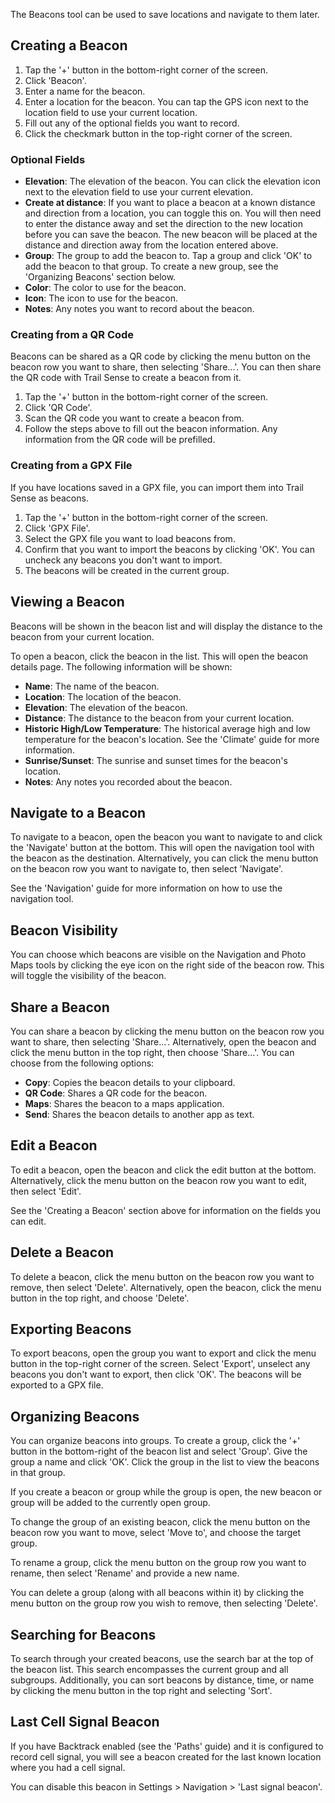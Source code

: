 The Beacons tool can be used to save locations and navigate to them later.

## Creating a Beacon
1. Tap the '+' button in the bottom-right corner of the screen.
2. Click 'Beacon'.
3. Enter a name for the beacon.
4. Enter a location for the beacon. You can tap the GPS icon next to the location field to use your current location.
5. Fill out any of the optional fields you want to record.
6. Click the checkmark button in the top-right corner of the screen.

### Optional Fields
- **Elevation**: The elevation of the beacon. You can click the elevation icon next to the elevation field to use your current elevation.
- **Create at distance**: If you want to place a beacon at a known distance and direction from a location, you can toggle this on. You will then need to enter the distance away and set the direction to the new location before you can save the beacon. The new beacon will be placed at the distance and direction away from the location entered above.
- **Group**: The group to add the beacon to. Tap a group and click 'OK' to add the beacon to that group. To create a new group, see the 'Organizing Beacons' section below.
- **Color**: The color to use for the beacon.
- **Icon**: The icon to use for the beacon.
- **Notes**: Any notes you want to record about the beacon.

### Creating from a QR Code
Beacons can be shared as a QR code by clicking the menu button on the beacon row you want to share, then selecting 'Share...'. You can then share the QR code with Trail Sense to create a beacon from it.

1. Tap the '+' button in the bottom-right corner of the screen.
2. Click 'QR Code'.
3. Scan the QR code you want to create a beacon from.
4. Follow the steps above to fill out the beacon information. Any information from the QR code will be prefilled.

### Creating from a GPX File
If you have locations saved in a GPX file, you can import them into Trail Sense as beacons.

1. Tap the '+' button in the bottom-right corner of the screen.
2. Click 'GPX File'.
3. Select the GPX file you want to load beacons from.
4. Confirm that you want to import the beacons by clicking 'OK'. You can uncheck any beacons you don't want to import.
5. The beacons will be created in the current group.

## Viewing a Beacon
Beacons will be shown in the beacon list and will display the distance to the beacon from your current location.

To open a beacon, click the beacon in the list. This will open the beacon details page. The following information will be shown:
- **Name**: The name of the beacon.
- **Location**: The location of the beacon.
- **Elevation**: The elevation of the beacon.
- **Distance**: The distance to the beacon from your current location.
- **Historic High/Low Temperature**: The historical average high and low temperature for the beacon's location. See the 'Climate' guide for more information.
- **Sunrise/Sunset**: The sunrise and sunset times for the beacon's location.
- **Notes**: Any notes you recorded about the beacon.

## Navigate to a Beacon
To navigate to a beacon, open the beacon you want to navigate to and click the 'Navigate' button at the bottom. This will open the navigation tool with the beacon as the destination. Alternatively, you can click the menu button on the beacon row you want to navigate to, then select 'Navigate'.

See the 'Navigation' guide for more information on how to use the navigation tool.

## Beacon Visibility
You can choose which beacons are visible on the Navigation and Photo Maps tools by clicking the eye icon on the right side of the beacon row. This will toggle the visibility of the beacon.

## Share a Beacon
You can share a beacon by clicking the menu button on the beacon row you want to share, then selecting 'Share...'. Alternatively, open the beacon and click the menu button in the top right, then choose 'Share...'. You can choose from the following options:

- **Copy**: Copies the beacon details to your clipboard.
- **QR Code**: Shares a QR code for the beacon.
- **Maps**: Shares the beacon to a maps application.
- **Send**: Shares the beacon details to another app as text.

## Edit a Beacon
To edit a beacon, open the beacon and click the edit button at the bottom. Alternatively, click the menu button on the beacon row you want to edit, then select 'Edit'.

See the 'Creating a Beacon' section above for information on the fields you can edit.

## Delete a Beacon
To delete a beacon, click the menu button on the beacon row you want to remove, then select 'Delete'. Alternatively, open the beacon, click the menu button in the top right, and choose 'Delete'.

## Exporting Beacons
To export beacons, open the group you want to export and click the menu button in the top-right corner of the screen. Select 'Export', unselect any beacons you don't want to export, then click 'OK'. The beacons will be exported to a GPX file.

## Organizing Beacons
You can organize beacons into groups. To create a group, click the '+' button in the bottom-right of the beacon list and select 'Group'. Give the group a name and click 'OK'. Click the group in the list to view the beacons in that group.

If you create a beacon or group while the group is open, the new beacon or group will be added to the currently open group.

To change the group of an existing beacon, click the menu button on the beacon row you want to move, select 'Move to', and choose the target group.

To rename a group, click the menu button on the group row you want to rename, then select 'Rename' and provide a new name.

You can delete a group (along with all beacons within it) by clicking the menu button on the group row you wish to remove, then selecting 'Delete'.

## Searching for Beacons
To search through your created beacons, use the search bar at the top of the beacon list. This search encompasses the current group and all subgroups. Additionally, you can sort beacons by distance, time, or name by clicking the menu button in the top right and selecting 'Sort'.

## Last Cell Signal Beacon
If you have Backtrack enabled (see the 'Paths' guide) and it is configured to record cell signal, you will see a beacon created for the last known location where you had a cell signal.

You can disable this beacon in Settings > Navigation > 'Last signal beacon'.